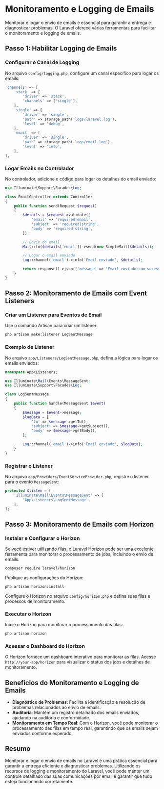 # Monitoramento e Logging de Emails

Monitorar e logar o envio de emails é essencial para garantir a entrega e diagnosticar problemas. O Laravel oferece várias ferramentas para facilitar o monitoramento e logging de emails.

## Passo 1: Habilitar Logging de Emails

### Configurar o Canal de Logging

No arquivo `config/logging.php`, configure um canal específico para logar os emails:

```php
'channels' => [
    'stack' => [
        'driver' => 'stack',
        'channels' => ['single'],
    ],
    'single' => [
        'driver' => 'single',
        'path' => storage_path('logs/laravel.log'),
        'level' => 'debug',
    ],
    'email' => [
        'driver' => 'single',
        'path' => storage_path('logs/email.log'),
        'level' => 'info',
    ],
],
```

### Logar Emails no Controlador

No controlador, adicione o código para logar os detalhes do email enviado:

```php
use Illuminate\Support\Facades\Log;

class EmailController extends Controller
{
    public function send(Request $request)
    {
        $details = $request->validate([
            'email' => 'required|email',
            'subject' => 'required|string',
            'body' => 'required|string',
        ]);

        // Envio do email
        Mail::to($details['email'])->send(new SimpleMail($details));

        // Logar o email enviado
        Log::channel('email')->info('Email enviado', $details);

        return response()->json(['message' => 'Email enviado com sucesso!']);
    }
}
```

## Passo 2: Monitoramento de Emails com Event Listeners

### Criar um Listener para Eventos de Email

Use o comando Artisan para criar um listener:

```bash
php artisan make:listener LogSentMessage
```

### Exemplo de Listener

No arquivo `app/Listeners/LogSentMessage.php`, defina a lógica para logar os emails enviados:

```php
namespace App\Listeners;

use Illuminate\Mail\Events\MessageSent;
use Illuminate\Support\Facades\Log;

class LogSentMessage
{
    public function handle(MessageSent $event)
    {
        $message = $event->message;
        $logData = [
            'to' => $message->getTo(),
            'subject' => $message->getSubject(),
            'body' => $message->getBody(),
        ];

        Log::channel('email')->info('Email enviado', $logData);
    }
}
```

### Registrar o Listener

No arquivo `app/Providers/EventServiceProvider.php`, registre o listener para o evento `MessageSent`:

```php
protected $listen = [
    'Illuminate\Mail\Events\MessageSent' => [
        'App\Listeners\LogSentMessage',
    ],
];
```

## Passo 3: Monitoramento de Emails com Horizon

### Instalar e Configurar o Horizon

Se você estiver utilizando filas, o Laravel Horizon pode ser uma excelente ferramenta para monitorar o processamento de jobs, incluindo o envio de emails.

```bash
composer require laravel/horizon
```

Publique as configurações do Horizon:

```bash
php artisan horizon:install
```

Configure o Horizon no arquivo `config/horizon.php` e defina suas filas e processos de monitoramento.

### Executar o Horizon

Inicie o Horizon para monitorar o processamento das filas:

```bash
php artisan horizon
```

### Acessar o Dashboard do Horizon

O Horizon fornece um dashboard interativo para monitorar as filas. Acesse `http://your-app/horizon` para visualizar o status dos jobs e detalhes de monitoramento.

## Benefícios do Monitoramento e Logging de Emails

- **Diagnóstico de Problemas**: Facilita a identificação e resolução de problemas relacionados ao envio de emails.
- **Auditoria**: Mantém um registro detalhado dos emails enviados, ajudando na auditoria e conformidade.
- **Monitoramento em Tempo Real**: Com o Horizon, você pode monitorar o processamento das filas em tempo real, garantindo que os emails sejam enviados conforme esperado.

## Resumo

Monitorar e logar o envio de emails no Laravel é uma prática essencial para garantir a entrega eficiente e diagnosticar problemas. Utilizando os recursos de logging e monitoramento do Laravel, você pode manter um controle detalhado das suas comunicações por email e garantir que tudo esteja funcionando corretamente.
